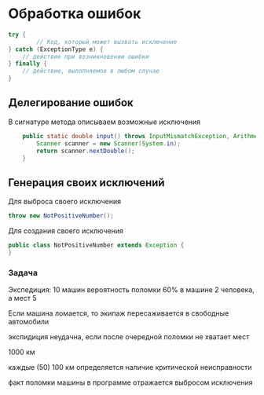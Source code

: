 # Обработка ошибок

```java
try {
        // Код, который может вызвать исключение
} catch (ExceptionType e) {
    // действие при возникновении ошибки
} finally {
    // действие, выполняемое в любом случае   
}

```

## Делегирование ошибок

В сигнатуре метода описываем возможные исключения

```java
    public static double input() throws InputMismatchException, ArithmeticException {
        Scanner scanner = new Scanner(System.in);
        return scanner.nextDouble();
    }
```

## Генерация своих исключений

Для выброса своего исключения 
```java
throw new NotPositiveNumber();
```

Для создания своего исключения
```java
public class NotPositiveNumber extends Exception {
}
```

### Задача

Экспедиция:
10 машин вероятность поломки 60%
в машине 2 человека, а мест 5

Если машина ломается, то экипаж пересаживается в свободные автомобили

экспидиция неудачна, если после очередной поломки не хватает мест

1000 км

каждые (50) 100 км определяется наличие критической неисправности

факт поломки машины в программе отражается выбросом исключения
